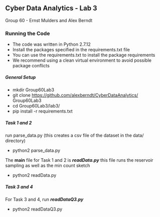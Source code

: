 ## Cyber Data Analytics - Lab 3 ##

Group 60 - Ernst Mulders and Alex Berndt

### Running the Code ###

- The code was written in Python 2.7.12
- Install the packages specified in the requirements.txt file
- You can use the requirements.txt to install the package requirements
- We recommend using a clean virtual environment to avoid possible package conflicts

##### General Setup #####

- mkdir Group60Lab3
- git clone https://github.com/alexberndt/CyberDataAnalytics/ Group60Lab3
- cd Group60Lab3/lab3/
- pip install -r requirements.txt

##### Task 1 and 2 #####

run parse_data.py (this creates a csv file of the dataset in the data/ directory)
- python2 parse_data.py

The **main** file for Task 1 and 2 is ***readData.py***
this file runs the reservoir sampling as well as the min count sketch
- python2 readData.py

##### Task 3 and 4 #####



For Task 3 and 4, run ***readDataQ3.py***
- python2 readDataQ3.py
